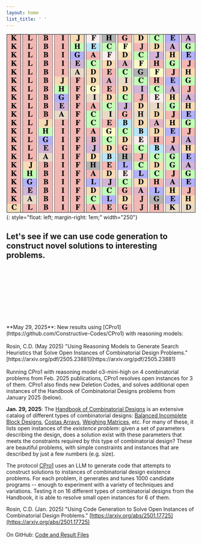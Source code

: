 ```yaml
---
layout: home
list_title: ' '
---
```


![equidistant](equidistant.png){: style="float: left; margin-right: 1em;" width="250"}
## Let's see if we can use code generation to construct novel solutions to interesting problems.
<br>
<br>
<br>
<br>
<br>
<br>
<br>
<br>
<br>
**May 29, 2025**: New results using [CPro1](https://github.com/Constructive-Codes/CPro1) with reasoning models:<br><br>
Rosin, C.D. (May 2025) "Using Reasoning Models to Generate Search Heuristics that Solve Open Instances of Combinatorial Design Problems." [https://arxiv.org/pdf/2505.23881](https://arxiv.org/pdf/2505.23881)<br><br>
Running CPro1 with reasoning model o3-mini-high on 4 combinatorial problems from Feb. 2025 publications, CPro1 resolves open instances for 3 of them.  CPro1 also finds new Deletion Codes, and solves additional open instances of the Handbook of Combinatorial Designs problems from January 2025 (below).

**Jan. 29, 2025**: The [Handbook of Combinatorial Designs](https://www.taylorfrancis.com/books/edit/10.1201/9781420010541/handbook-combinatorial-designs-jeffrey-dinitz-charles-colbourn) is an extensive catalog of different types of combinatorial designs: [Balanced Incomplete Block Designs](https://en.wikipedia.org/wiki/Block_design), [Costas Arrays](https://en.wikipedia.org/wiki/Costas_array), [Weighing Matrices](https://en.wikipedia.org/wiki/Weighing_matrix), etc.  For many of these, it lists open instances of the *existence problem*: given a set of parameters describing the design, does a solution exist with these parameters that meets the constraints required by this type of combinatorial design?  These are beautiful problems, with simple constraints and instances that are described by just a few numbers (e.g. size).

The protocol [CPro1](https://github.com/Constructive-Codes/CPro1) uses an LLM to generate code that attempts to construct solutions to instances of combinatorial design existence problems.  For each problem, it generates and tunes 1000 candidate programs -- enough to experiment with a variety of techniques and variations.  Testing it on 16 different types of combinatorial designs from the Handbook, it is able to resolve small open instances for 6 of them.

Rosin, C.D. (Jan. 2025) "Using Code Generation to Solve Open Instances of Combinatorial Design Problems." [https://arxiv.org/abs/2501.17725](https://arxiv.org/abs/2501.17725)<br><br>
On GitHub: [Code and Result Files](https://github.com/Constructive-Codes/CPro1)
<br>





